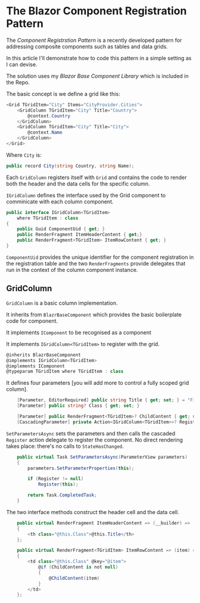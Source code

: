 # The Blazor Component Registration Pattern

The *Component Registrstion Pattern* is a recently developed pattern for addressing composite components such as tables and data grids.

In this article I'll demonstrate how to code this pattern in a simple setting as I can devise.

The solution uses my *Blazor Base Component Library* which is included in the Repo.

The basic concept is we define a grid like this:

```csharp
<Grid TGridItem="City" Items="CityProvider.Cities">
    <GridColumn TGridItem="City" Title="Country">
        @context.Country
    </GridColumn>
    <GridColumn TGridItem="City" Title="City">
        @context.Name
    </GridColumn>
</Grid>
```

Where `City` is:

```csharp
public record City(string Country, string Name);
```

Each `GridColumn` registers itself with `Grid` and contains the code to render both the header and the data cells for the specific column.

`IGridColumn` defines the interface used by the Grid component to comminicate with each column component.

```csharp
public interface IGridColumn<TGridItem>
    where TGridItem : class
{
    public Guid ComponentUid { get; }
    public RenderFragment ItemHeaderContent { get;}
    public RenderFragment<TGridItem> ItemRowContent { get; }
}
```

`ComponentUid` provides the unique identifier for the component registration in the registration table and the two `RenderFragments` provide delegates that run in the context of the column component instance.

## GridColumn

`GridColumn` is a basic column implementation.

It inherits from `BlazrBaseComponent` which provides the basic boilerplate code for component.

It implements `IComponent` to be recognised as a component

It implements `IGridColumn<TGridItem>` to register with the grid.

```csharp
@inherits BlazrBaseComponent
@implements IGridColumn<TGridItem>
@implements IComponent
@typeparam TGridItem where TGridItem : class
```

It defines four parameters [you will add more to control a fully scoped grid column].

```csharp
    [Parameter, EditorRequired] public string Title { get; set; } = "Field";
    [Parameter] public string? Class { get; set; }

    [Parameter] public RenderFragment<TGridItem>? ChildContent { get; set; }
    [CascadingParameter] private Action<IGridColumn<TGridItem>>? Register { get; set; }
```

`SetParametersAsync` sets the parameters and then calls the cascaded `Register` action delegate to register the component.  No direct rendering takes place: there's no calls to `StateHasChanged`.

```csharp
    public virtual Task SetParametersAsync(ParameterView parameters)
    {
        parameters.SetParameterProperties(this);

        if (Register != null)
            Register(this);

        return Task.CompletedTask;
    }
```

The two interface methods construct the header cell and the data cell.

```csharp
    public virtual RenderFragment ItemHeaderContent => (__builder) =>
    {
        <th class="@this.Class">@this.Title</th>
    };

    public virtual RenderFragment<TGridItem> ItemRowContent => (item) => (__builder) =>
    {
        <td class="@this.Class" @key="@item">
            @if (ChildContent is not null)
            {
                @ChildContent(item)
            }
        </td>
    };
``` 